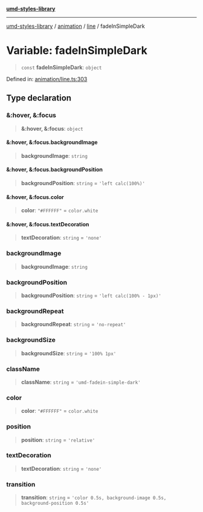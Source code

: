[**umd-styles-library**](../../../../README.md)

***

[umd-styles-library](../../../../modules.md) / [animation](../../../README.md) / [line](../README.md) / fadeInSimpleDark

# Variable: fadeInSimpleDark

> `const` **fadeInSimpleDark**: `object`

Defined in: [animation/line.ts:303](https://github.com/UMD-Digital/design-system/blob/d4b532fefdb58d8d5a6b9764db295308e13706a9/packages/styles/source/animation/line.ts#L303)

## Type declaration

### &:hover, &:focus

> **&:hover, &:focus**: `object`

#### &:hover, &:focus.backgroundImage

> **backgroundImage**: `string`

#### &:hover, &:focus.backgroundPosition

> **backgroundPosition**: `string` = `'left calc(100%)'`

#### &:hover, &:focus.color

> **color**: `"#FFFFFF"` = `color.white`

#### &:hover, &:focus.textDecoration

> **textDecoration**: `string` = `'none'`

### backgroundImage

> **backgroundImage**: `string`

### backgroundPosition

> **backgroundPosition**: `string` = `'left calc(100% - 1px)'`

### backgroundRepeat

> **backgroundRepeat**: `string` = `'no-repeat'`

### backgroundSize

> **backgroundSize**: `string` = `'100% 1px'`

### className

> **className**: `string` = `'umd-fadein-simple-dark'`

### color

> **color**: `"#FFFFFF"` = `color.white`

### position

> **position**: `string` = `'relative'`

### textDecoration

> **textDecoration**: `string` = `'none'`

### transition

> **transition**: `string` = `'color 0.5s, background-image 0.5s, background-position 0.5s'`
